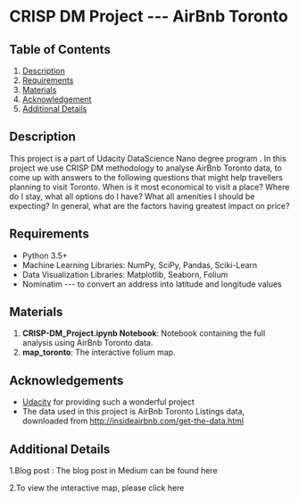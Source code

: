 # CRISP DM Project --- AirBnb Toronto 
## Table of Contents
1. [Description](#description)
2. [Requirements](#requirements)
3. [Materials](#materials)
4. [Acknowledgement](#acknowledgement)
5. [Additional Details](#details)

<a name="descripton"></a>
## Description
This project is a part of Udacity DataScience Nano degree program . In this project we use CRISP DM methodology to analyse AirBnb Toronto data, to come up with answers
to the following questions that might help travellers planning to visit Toronto.
When is it most economical to visit a place?
Where do I stay, what all options do I have?
What all amenities I should be expecting?
In general, what are the factors having greatest impact on price?

<a name="requirements"></a>
## Requirements
* Python 3.5+
* Machine Learning Libraries: NumPy, SciPy, Pandas, Sciki-Learn
* Data Visualization Libraries: Matplotlib, Seaborn, Folium
* Nominatim --- to convert an address into latitude and longitude values

<a name="materials"></a>
## Materials
1. **CRISP-DM_Project.ipynb Notebook**: Notebook containing the full analysis using AirBnb Toronto data.
2. **map_toronto**: The interactive folium map.

<a name="acknowledgement"></a>
## Acknowledgements
* [Udacity](https://www.udacity.com/) for providing such a wonderful project
* The data used in this project is AirBnb Toronto Listings data, downloaded from
          http://insideairbnb.com/get-the-data.html

<a name="details"></a>
## Additional Details

1.Blog post : The blog post in Medium can be found  here

2.To view the interactive map, please click here
